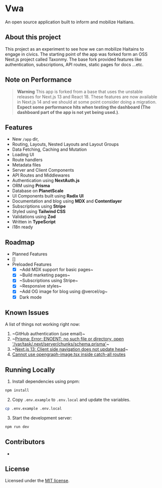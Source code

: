 # Vwa

An open source application built to inform and mobilize Haitians.

## About this project

This project as an experiment to see how we can mobilize Haitains to engage in civics. The starting point of the app was forked form an OSS Next.js project called Taxonmy. The base fork provided features like authentication, subscriptions, API routes, static pages for docs ...etc.

## Note on Performance

> **Warning**
> This app is forked from a base that uses the unstable releases for Next.js 13 and React 18. These features are now available in Next.js 14 and we should at some point consider doing a migration.
> **Expect some performance hits when testing the dashboard (The dashboard part of the app is not yet being used.)**.

## Features

- New `/app` dir,
- Routing, Layouts, Nested Layouts and Layout Groups
- Data Fetching, Caching and Mutation
- Loading UI
- Route handlers
- Metadata files
- Server and Client Components
- API Routes and Middlewares
- Authentication using **NextAuth.js**
- ORM using **Prisma**
- Database on **PlanetScale**
- UI Components built using **Radix UI**
- Documentation and blog using **MDX** and **Contentlayer**
- Subscriptions using **Stripe**
- Styled using **Tailwind CSS**
- Validations using **Zod**
- Written in **TypeScript**
- i18n ready

## Roadmap

- Planned Features
- []
- Preloaded Features
  - [x] ~Add MDX support for basic pages~
  - [x] ~Build marketing pages~
  - [x] ~Subscriptions using Stripe~
  - [x] ~Responsive styles~
  - [x] ~Add OG image for blog using @vercel/og~
  - [x] Dark mode

## Known Issues

A list of things not working right now:

1. ~GitHub authentication (use email)~
2. ~[Prisma: Error: ENOENT: no such file or directory, open '/var/task/.next/server/chunks/schema.prisma'](https://github.com/prisma/prisma/issues/16117)~
3. ~[Next.js 13: Client side navigation does not update head](https://github.com/vercel/next.js/issues/42414)~
4. [Cannot use opengraph-image.tsx inside catch-all routes](https://github.com/vercel/next.js/issues/48162)

## Running Locally

1. Install dependencies using pnpm:

```sh
npm install
```

2. Copy `.env.example` to `.env.local` and update the variables.

```sh
cp .env.example .env.local
```

3. Start the development server:

```sh
npm run dev
```

## Contributors

- []()

## License

Licensed under the [MIT license](https://github.com/shadcn/taxonomy/blob/main/LICENSE.md).
